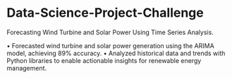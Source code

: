# Data-Science-Project-Challenge
Forecasting Wind Turbine and Solar Power Using Time Series Analysis.

• Forecasted wind turbine and solar power generation using the ARIMA model, achieving 89% accuracy.
• Analyzed historical data and trends with Python libraries to enable actionable insights for renewable energy
management.

